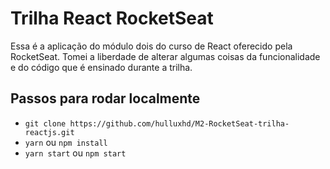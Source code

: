 # Trilha React RocketSeat

Essa é a aplicação do módulo dois do curso de React oferecido pela RocketSeat. Tomei a liberdade de alterar algumas coisas da funcionalidade e do código que é ensinado durante a trilha.

## Passos para rodar localmente

- `git clone https://github.com/hulluxhd/M2-RocketSeat-trilha-reactjs.git`
- `yarn` ou `npm install`
- `yarn start` ou `npm start`
